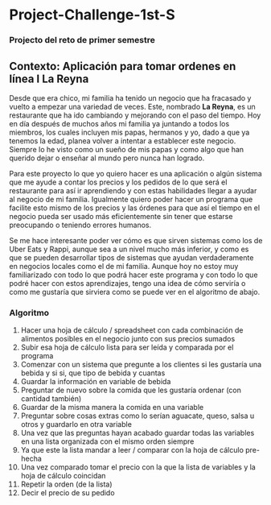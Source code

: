
# Project-Challenge-1st-S

### Projecto del reto de primer semestre	

## Contexto:  Aplicación para tomar ordenes en línea I **La Reyna**

Desde que era chico, mi familia ha tenido un negocio que ha fracasado y vuelto a empezar una variedad de veces. Este, nombrado **La Reyna**, es un restaurante que ha ido cambiando y mejorando con el paso del tiempo. Hoy en día después de muchos años mi familia ya juntando a todos los miembros, los cuales incluyen mis papas, hermanos y yo, dado a que ya tenemos la edad, planea volver a intentar a establecer este negocio. Siempre lo he visto como un sueño de mis papas y como algo que han querido dejar o enseñar al mundo pero nunca han logrado. 

Para este proyecto lo que yo quiero hacer es una aplicación o algún sistema que me ayude a contar los precios y los pedidos de lo que será el restaurante para así ir aprendiendo y con estas habilidades llegar a ayudar al negocio de mi familia. Igualmente quiero poder hacer un programa que facilite esto mismo de los precios y las órdenes para que así el tiempo en el negocio pueda ser usado más eficientemente sin tener que estarse preocupando o teniendo errores humanos.

Se me hace interesante poder ver cómo es que sirven sistemas como los de Uber Eats y Rappi, aunque sea a un nivel mucho más inferior, y como es que se pueden desarrollar tipos de sistemas que ayudan verdaderamente en negocios locales como el de mi familia. Aunque hoy no estoy muy familiarizado con todo lo que podrá hacer este programa y con todo lo que podré hacer con estos aprendizajes, tengo una idea de cómo serviría o como me gustaría que sirviera como se puede ver en el algoritmo de abajo.

### Algoritmo 

1. Hacer una hoja de cálculo / spreadsheet con cada combinación de alimentos posibles en el negocio junto con sus precios sumados 
2. Subir esa hoja de cálculo lista para ser leída y comparada por el programa 
3. Comenzar con un sistema que pregunte a los clientes si les gustaría una bebida y si si, que tipo de bebida y cuantas
4. Guardar la información en variable de bebida
5. Preguntar de nuevo sobre la comida que les gustaría ordenar (con cantidad también)
6. Guardar de la misma manera la comida en una variable
7. Preguntar sobre cosas extras como lo serían aguacate, queso, salsa u otros y guardarlo en otra variable
8. Una vez que las preguntas hayan acabado guardar todas las variables en una lista organizada con el mismo orden siempre
9. Ya que este la lista mandar a leer / comparar con la hoja de cálculo pre-hecha
10. Una vez comparado tomar el precio con la que la lista de variables y la hoja de cálculo coincidan
11. Repetir la orden (de la lista)
12. Decir el precio de su pedido
